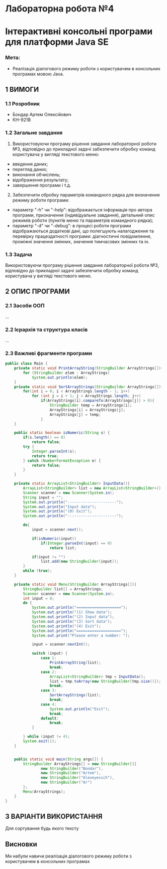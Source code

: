 # Лабораторна робота №4
# Інтерактивні консольні програми для платформи Java SE

### Мета:
- Реалізація діалогового режиму роботи з користувачем в консольних програмах мовою Java.

## 1 ВИМОГИ
### 1.1 Розробник
- Бондар Артем Олексiйович
- КН-921В

### 1.2 Загальне завдання
1. Використовуючи програму рішення завдання лабораторної роботи №3, відповідно до прикладної задачі забезпечити обробку команд користувача у вигляді текстового меню:
- введення даних;
- перегляд даних;
- виконання обчислень;
- відображення результату;
- завершення програми і т.д.

2. Забезпечити обробку параметрів командного рядка для визначення режиму роботи програми:
- параметр "-h" чи "-help": відображається інформація про автора програми, призначення (індивідуальне завдання), детальний опис режимів роботи (пунктів меню та параметрів командного рядка);
- параметр "-d" чи "-debug": в процесі роботи програми відображаються додаткові дані, що полегшують налагодження та перевірку працездатності програми: діагностичні повідомлення, проміжні значення змінних, значення тимчасових змінних та ін.

### 1.3 Задача
Використовуючи програму рішення завдання лабораторної роботи №3, відповідно до прикладної задачі забезпечити обробку команд користувача у вигляді текстового меню.

## 2 ОПИС ПРОГРАМИ

### 2.1 Засоби ООП
...

### 2.2 Ієрархія та структура класів
...

### 2.3 Важливі фрагменти програми
```java
public class Main {
    private static void PrintArrayString(StringBuilder ArrayStrings[]){
        for (StringBuilder elem : ArrayStrings)
            System.out.println(elem);
    }
    private static void SortArrayStrings(StringBuilder ArrayStrings[]){
        for(int i = 0; i < ArrayStrings.length - 1; i++)
            for (int j = i + 1; j < ArrayStrings.length; j++)
                if(ArrayStrings[i].compareTo(ArrayStrings[j]) > 0){
                    StringBuilder temp = ArrayStrings[i];
                    ArrayStrings[i] = ArrayStrings[j];
                    ArrayStrings[j] = temp;
                }
    }

    public static boolean isNumeric(String s) {
        if(s.length() == 0)
            return false;
        try {
            Integer.parseInt(s);
            return true;
        } catch (NumberFormatException e) {
            return false;
        }
    }

    private static ArrayList<StringBuilder> InputData(){
        ArrayList<StringBuilder> list = new ArrayList<StringBuilder>();
        Scanner scanner = new Scanner(System.in);
        String input = "";
        System.out.println("----------------------");
        System.out.println("Input data");
        System.out.println("(0) Exit");
        System.out.println("----------------------");

        do{
            input = scanner.next();

            if(isNumeric(input))
                if(Integer.parseInt(input) == 0)
                    return list;

            if(input != "")
                list.add(new StringBuilder(input));
        }
        while (true);
    }

    private static void Menu(StringBuilder ArrayStrings[]){
        StringBuilder list[] = ArrayStrings;
        Scanner scanner = new Scanner(System.in);
        int input = 0;
        do {
            System.out.println("====================");
            System.out.println("(1) Show data");
            System.out.println("(2) Input data");
            System.out.println("(3) Sort data");
            System.out.println("(4) Exit");
            System.out.println("====================");
            System.out.print("Please enter a number: ");

            input = scanner.nextInt();

            switch (input) {
                case 1:
                    PrintArrayString(list);
                    break;
                case 2:
                    ArrayList<StringBuilder> tmp = InputData();
                    list = tmp.toArray(new StringBuilder[tmp.size()]);
                    break;
                case 3:
                    SortArrayStrings(list);
                    break;
                case 4:
                    System.out.println("Exit");
                    break;
                default:
                    break;
            }

        } while (input != 4);
        System.exit(1);
    }


    public static void main(String args[]) {
        StringBuilder ArrayStrings[] = new StringBuilder[]{
                new StringBuilder("Bondar"),
                new StringBuilder("Artem"),
                new StringBuilder("Alexeyevich"),
                new StringBuilder("Ar")
        };
        Menu(ArrayStrings);
    }
}

```

## 3 ВАРІАНТИ ВИКОРИСТАННЯ
Для сортування будь якого тексту

## Висновки
Ми набули навичи реалізація діалогового режиму роботи з користувачем в консольних програмах
